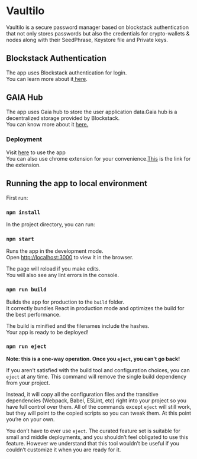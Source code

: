 # Vaultilo

Vaultilo is a secure password manager based on blockstack authentication that not only stores passwords but also the credentials for crypto-wallets & nodes along with their SeedPhrase, Keystore file and Private keys. 

## Blockstack Authentication
The app uses Blockstack authentication for login.<br>
You can learn more about it[ here](https://docs.blockstack.org/develop/overview_auth.html).

## GAIA Hub
The app uses Gaia hub to store the user application data.Gaia hub is a decentralized storage provided by Blockstack.<br>
You can know more about it [here.](https://docs.blockstack.org/storage/overview.html)

### Deployment
Visit [here](www.vaultilo.com) to use the app<br>
You can also use chrome extension for your convenience.[This](https://chrome.google.com/webstore/detail/vaultilo/odiidinnhhckclnbldbimcndcifeenag) is the link for the extension.

## Running the app to local environment 

First run:

### `npm install`

In the project directory, you can run:

### `npm start`

Runs the app in the development mode.<br>
Open [http://localhost:3000](http://localhost:3000) to view it in the browser.

The page will reload if you make edits.<br>
You will also see any lint errors in the console.



### `npm run build`

Builds the app for production to the `build` folder.<br>
It correctly bundles React in production mode and optimizes the build for the best performance.

The build is minified and the filenames include the hashes.<br>
Your app is ready to be deployed!



### `npm run eject`

**Note: this is a one-way operation. Once you `eject`, you can’t go back!**

If you aren’t satisfied with the build tool and configuration choices, you can `eject` at any time. This command will remove the single build dependency from your project.

Instead, it will copy all the configuration files and the transitive dependencies (Webpack, Babel, ESLint, etc) right into your project so you have full control over them. All of the commands except `eject` will still work, but they will point to the copied scripts so you can tweak them. At this point you’re on your own.

You don’t have to ever use `eject`. The curated feature set is suitable for small and middle deployments, and you shouldn’t feel obligated to use this feature. However we understand that this tool wouldn’t be useful if you couldn’t customize it when you are ready for it.



